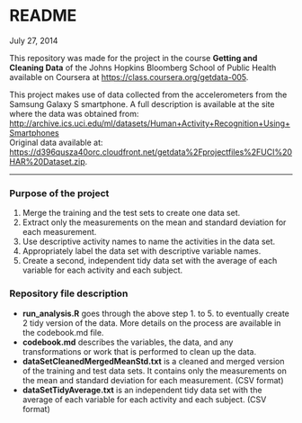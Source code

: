 # README
July 27, 2014  

This repository was made for the project in the course __Getting and Cleaning Data__ of the Johns Hopkins Bloomberg School of Public Health available on Coursera at <https://class.coursera.org/getdata-005>.

This project makes use of data collected from the accelerometers from the Samsung Galaxy S smartphone. A full description is available at the site where the data was obtained from: <http://archive.ics.uci.edu/ml/datasets/Human+Activity+Recognition+Using+Smartphones>  
Original data available at: <https://d396qusza40orc.cloudfront.net/getdata%2Fprojectfiles%2FUCI%20HAR%20Dataset.zip>.

---

### Purpose of the project

1. Merge the training and the test sets to create one data set.
2. Extract only the measurements on the mean and standard deviation for each measurement. 
3. Use descriptive activity names to name the activities in the data set.
4. Appropriately label the data set with descriptive variable names. 
5. Create a second, independent tidy data set with the average of each variable for each activity and each subject. 


### Repository file description

* __run_analysis.R__ goes through the above step 1. to 5. to eventually create 2 tidy version of the data. More details  on the process are available in the codebook.md file.
* __codebook.md__ describes the variables, the data, and any transformations or work that is performed to clean up the data.
* __dataSetCleanedMergedMeanStd.txt__ is a cleaned and merged version of the training and test data sets. It contains only the measurements on the mean and standard deviation for each measurement. (CSV format)
* __dataSetTidyAverage.txt__ is an independent tidy data set with the average of each variable for each activity and each subject. (CSV format)
